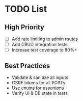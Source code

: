 # TODO List

## High Priority
- [ ] Add rate limiting to admin routes
- [ ] Add CRUD integration tests
- [ ] Increase test coverage to 80%+

## Best Practices
- Validate & sanitize all inputs
- CSRF tokens for all POSTs
- Use enums for assertions
- Verify UI & DB state in tests

